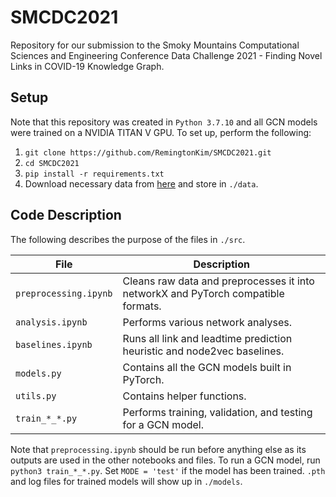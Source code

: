 # SMCDC2021

Repository for our submission to the Smoky Mountains Computational Sciences and Engineering Conference Data Challenge 2021 - Finding Novel Links in COVID-19 Knowledge
Graph.

## Setup
Note that this repository was created in `Python 3.7.10` and all GCN models were trained on a NVIDIA TITAN V GPU. To set up, perform the following:

1. `git clone https://github.com/RemingtonKim/SMCDC2021.git`
2. `cd SMCDC2021`
3. `pip install -r requirements.txt`
4. Download necessary data from [here](https://github.com/ORNL/smcdc-2021-covid-kg) and store in `./data`.

## Code Description
The following describes the purpose of the files in `./src`. 

File|Description
---|---
`preprocessing.ipynb`| Cleans raw data and preprocesses it into networkX and PyTorch compatible formats.
`analysis.ipynb` | Performs various network analyses.
`baselines.ipynb` | Runs all link and leadtime prediction heuristic and node2vec baselines.
`models.py` | Contains all the GCN models built in PyTorch.
`utils.py` | Contains helper functions.
`train_*_*.py` | Performs training, validation, and testing for a GCN model. 

Note that `preprocessing.ipynb` should be run before anything else as its outputs are used in the other notebooks and files. To run a GCN model, run `python3 train_*_*.py`. Set `MODE = 'test'` if the model has been trained. `.pth` and log files for trained models will show up in `./models`. 


